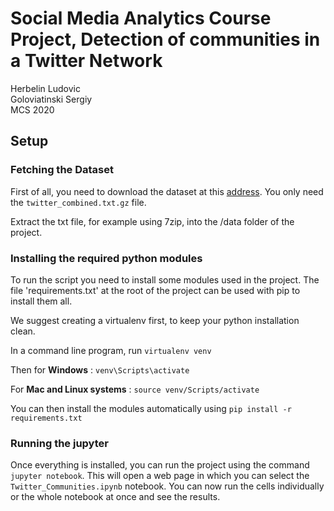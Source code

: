 # Social Media Analytics Course Project, Detection of communities in a Twitter Network

Herbelin Ludovic<br />
Goloviatinski Sergiy<br />
MCS 2020<br />

## Setup

### Fetching the Dataset

First of all, you need to download the dataset at this [address](https://snap.stanford.edu/data/ego-Twitter.html). You only need the `twitter_combined.txt.gz` file.

Extract the txt file, for example using 7zip, into the /data folder of the project.

### Installing the required python modules

To run the script you need to install some modules used in the project. The file 'requirements.txt' at the root of the project can be used with pip to install them all.

We suggest creating a virtualenv first, to keep your python installation clean.

In a command line program, run `virtualenv venv`

Then for **Windows** : `venv\Scripts\activate`

For **Mac and Linux systems** : `source venv/Scripts/activate`

You can then install the modules automatically using `pip install -r requirements.txt`

### Running the jupyter

Once everything is installed, you can run the project using the command `jupyter notebook`. 
This will open a web page in which you can select the `Twitter_Communities.ipynb` notebook. You can now run the cells individually or the whole notebook at once and see the results.

